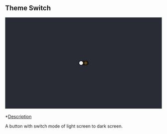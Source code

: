 ## Theme Switch

![Image](/assets/projectimage.png)

*[Description](#project-description)

A button with switch mode of light screen to dark screen.

